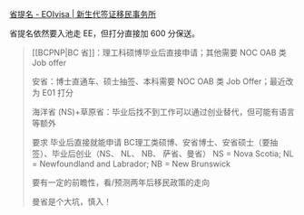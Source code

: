 ---
---

[省提名 - EOIvisa | 新生代签证移民事务所](https://eoivisa.com/pnp/)

省提名依然要入池走 EE，但打分直接加 600 分保送。


> [[BCPNP|BC 省]]：理工科硕博毕业后直接申请；其他需要 NOC OAB 类 Job offer
> 
> 安省：博士直通车、硕士抽签、本科需要 NOC OAB 类 Job Offer；最近改为 E01 打分
> 
> 海洋省 (NS)+草原省：毕业后找不到工作可以通过创业替代，但可能有语言等额外
> 
> 要求
> 毕业后直接就能申请
> 	BC理工类硕博、安省博士、安省硕士（要抽签）、毕业后创业（NS、 NL、 NB、 萨省、曼省）
> 	NS = Nova Scotia; NL = Newfoundland and Labrador; NB = New Brunswick
> 
> 要有一定的前瞻性，看/预测两年后移民政策的走向
> 
> 曼省是个大坑，慎入！
> [](https://youtu.be/QUAr-3NcNxE?t=541)


